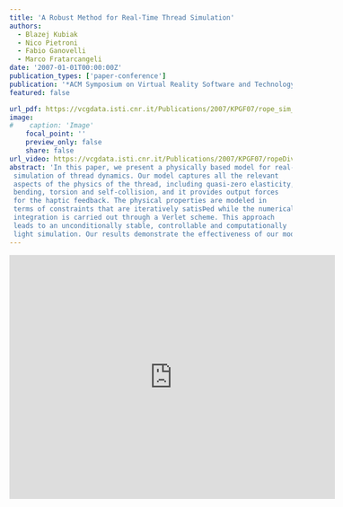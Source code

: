 ```yaml
---
title: 'A Robust Method for Real-Time Thread Simulation'
authors:
  - Blazej Kubiak
  - Nico Pietroni
  - Fabio Ganovelli
  - Marco Fratarcangeli
date: '2007-01-01T00:00:00Z'
publication_types: ['paper-conference']
publication: '*ACM Symposium on Virtual Reality Software and Technology*'
featured: false

url_pdf: https://vcgdata.isti.cnr.it/Publications/2007/KPGF07/rope_sim_final.pdf
image:
#    caption: 'Image'
    focal_point: ''
    preview_only: false
    share: false
url_video: https://vcgdata.isti.cnr.it/Publications/2007/KPGF07/ropeDivX.avi
abstract: 'In this paper, we present a physically based model for real-time 
 simulation of thread dynamics. Our model captures all the relevant 
 aspects of the physics of the thread, including quasi-zero elasticity, 
 bending, torsion and self-collision, and it provides output forces 
 for the haptic feedback. The physical properties are modeled in 
 terms of constraints that are iteratively satisÞed while the numerical 
 integration is carried out through a Verlet scheme. This approach 
 leads to an unconditionally stable, controllable and computationally 
 light simulation. Our results demonstrate the effectiveness of our model, showing the interaction of the thread with other objects in real time and the creation of complex knots.'
---
```

<iframe width="580" height="435" src="http://www.youtube.com/v/l3hjOIC84HM&hl=en_US&fs=1&" frameborder="0" frameborder="0" allowfullscreen>

